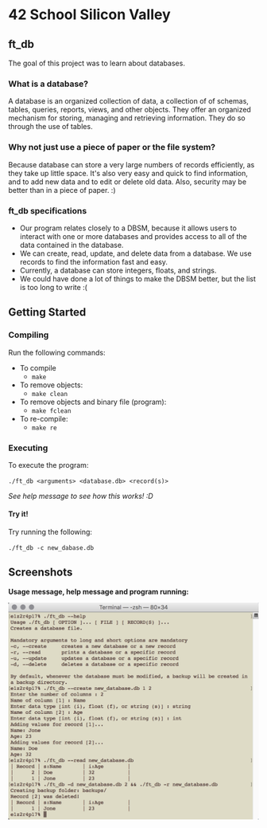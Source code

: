 # 42 School Silicon Valley

## ft_db

The goal of this project was to learn about databases.

### What is a database?

A database is an organized collection of data, a collection of of schemas,
tables, queries, reports, views, and other objects. They offer an organized
mechanism for storing, managing and retrieving information.
They do so through the use of tables.

### Why not just use a piece of paper or the file system?

Because database can store a very large numbers of records efficiently, as they
take up little space. It's also very easy and quick to find information, and to
add new data and to edit or delete old data. Also, security may be better than
in a piece of paper. :)

### ft_db specifications

* Our program relates closely to a DBSM, because it allows users to interact
with one or more databases and provides access to all of the data contained
in the database.
* We can create, read, update, and delete data from a database.
We use records to find the information fast and easy.
* Currently, a database can store integers, floats, and strings.
* We could have done a lot of things to make the DBSM better, but the list is
too long to write :(

## Getting Started

### Compiling

Run the following commands:

* To compile
	- `make`
* To remove objects:
	- `make clean`
* To remove objects and binary file (program):
	- `make fclean`
* To re-compile:
	- `make re`

### Executing

To execute the program:

`./ft_db <arguments> <database.db> <record(s)>`

*See help message to see how this works! :D*

#### Try it!

Try running the following:

`./ft_db -c new_dabase.db`

## Screenshots

**Usage message, help message and program running:**

<img src="resources/ftdb-screenshot01.png" width="550" />
